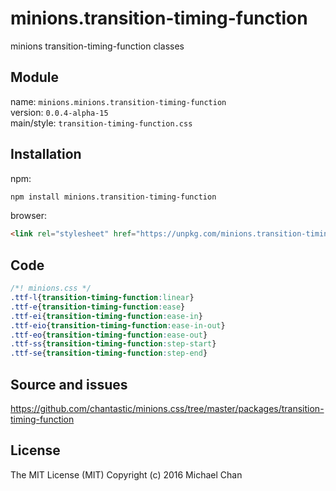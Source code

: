 # minions.transition-timing-function
minions transition-timing-function classes

## Module
name: `minions.minions.transition-timing-function`  
version: `0.0.4-alpha-15`  
main/style: `transition-timing-function.css`  

## Installation
npm:
```bash
npm install minions.transition-timing-function
```

browser:
```html
<link rel="stylesheet" href="https://unpkg.com/minions.transition-timing-function" />
```

## Code
```css
/*! minions.css */
.ttf-l{transition-timing-function:linear}
.ttf-e{transition-timing-function:ease}
.ttf-ei{transition-timing-function:ease-in}
.ttf-eio{transition-timing-function:ease-in-out}
.ttf-eo{transition-timing-function:ease-out}
.ttf-ss{transition-timing-function:step-start}
.ttf-se{transition-timing-function:step-end}

```

## Source and issues

https://github.com/chantastic/minions.css/tree/master/packages/transition-timing-function

## License

The MIT License (MIT)
Copyright (c) 2016 Michael Chan